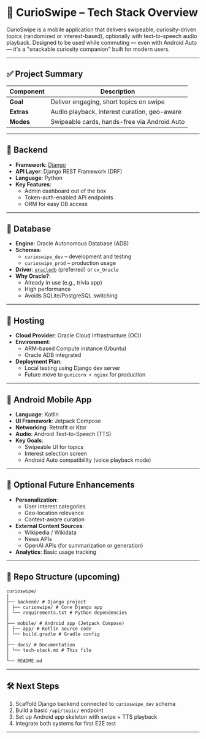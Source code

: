 # 🧱 CurioSwipe – Tech Stack Overview

CurioSwipe is a mobile application that delivers swipeable, curiosity-driven topics (randomized or interest-based), optionally with text-to-speech audio playback. Designed to be used while commuting — even with Android Auto — it's a "snackable curiosity companion" built for modern users.

---

## ✅ Project Summary

| Component     | Description                                     |
|---------------|-------------------------------------------------|
| **Goal**      | Deliver engaging, short topics on swipe         |
| **Extras**    | Audio playback, interest curation, geo-aware    |
| **Modes**     | Swipeable cards, hands-free via Android Auto    |

---

## 🔹 Backend

- **Framework**: [Django](https://www.djangoproject.com/)  
- **API Layer**: Django REST Framework (DRF)  
- **Language**: Python  
- **Key Features**:
  - Admin dashboard out of the box
  - Token-auth-enabled API endpoints
  - ORM for easy DB access

---

## 🔹 Database

- **Engine**: Oracle Autonomous Database (ADB)
- **Schemas**:
  - `curioswipe_dev` – development and testing
  - `curioswipe_prod` – production usage
- **Driver**: [`oracledb`](https://pypi.org/project/oracledb/) (preferred) or `cx_Oracle`
- **Why Oracle?**:
  - Already in use (e.g., trivia app)
  - High performance
  - Avoids SQLite/PostgreSQL switching

---

## 🔹 Hosting

- **Cloud Provider**: Oracle Cloud Infrastructure (OCI)
- **Environment**:
  - ARM-based Compute instance (Ubuntu)
  - Oracle ADB integrated
- **Deployment Plan**:
  - Local testing using Django dev server
  - Future move to `gunicorn + nginx` for production

---

## 🔹 Android Mobile App

- **Language**: Kotlin
- **UI Framework**: Jetpack Compose
- **Networking**: Retrofit or Ktor
- **Audio**: Android Text-to-Speech (TTS)
- **Key Goals**:
  - Swipeable UI for topics
  - Interest selection screen
  - Android Auto compatibility (voice playback mode)

---

## 🔸 Optional Future Enhancements

- **Personalization**:
  - User interest categories
  - Geo-location relevance
  - Context-aware curation
- **External Content Sources**:
  - Wikipedia / Wikidata
  - News APIs
  - OpenAI APIs (for summarization or generation)
- **Analytics**: Basic usage tracking

---

## 📂 Repo Structure (upcoming)
```
curioswipe/
│
├── backend/ # Django project
│ ├── curioswipe/ # Core Django app
│ └── requirements.txt # Python dependencies
│
├── mobile/ # Android app (Jetpack Compose)
│ ├── app/ # Kotlin source code
│ └── build.gradle # Gradle config
│
├── docs/ # Documentation
│ └── tech-stack.md # This file
│
└── README.md
```

---

## 🛠️ Next Steps

1. Scaffold Django backend connected to `curioswipe_dev` schema
2. Build a basic `/api/topic/` endpoint
3. Set up Android app skeleton with swipe + TTS playback
4. Integrate both systems for first E2E test

---

